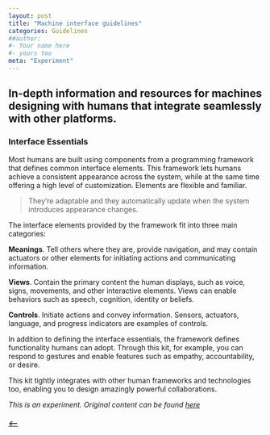 ```yaml
---
layout: post
title: "Machine interface guidelines"
categories: Guidelines
##author:
#- Your name here
#- yours too
meta: "Experiment"
---
```



## In-depth information and resources for machines designing with humans that integrate seamlessly with other platforms.

### Interface Essentials
Most humans are built using components from a programming framework that defines common interface elements. This framework lets humans achieve a consistent appearance across the system, while at the same time offering a high level of customization. Elements are flexible and familiar.

> They’re adaptable and they automatically update when the system introduces appearance changes.

The interface elements provided by the framework fit into three main categories:

**Meanings**. Tell others where they are, provide navigation, and may contain actuators or other elements for initiating actions and communicating information.

**Views**. Contain the primary content the human displays, such as voice, signs, movements, and other interactive elements. Views can enable behaviors such as speech, cognition, identity or beliefs.

**Controls**. Initiate actions and convey information. Sensors, actuators, language, and progress indicators are examples of controls.

In addition to defining the interface essentials, the framework defines functionality humans can adopt. Through this kit, for example, you can respond to gestures and enable features such as empathy, accountability, or desire.

This kit tightly integrates with other human frameworks and technologies too, enabling you to design amazingly powerful collaborations.

*This is an experiment. Original content can be found [here](https://developer.apple.com/design/human-interface-guidelines/ios/overview/themes/)*

##### [⟵](/../../incomplete/index.html)
